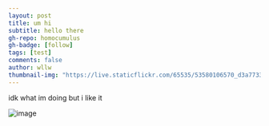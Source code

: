 ```yaml
---
layout: post
title: um hi
subtitle: hello there
gh-repo: homocumulus
gh-badge: [follow]
tags: [test]
comments: false
author: wllw
thumbnail-img: "https://live.staticflickr.com/65535/53580106570_d3a773364e_k.jpg"
---
```


idk what im doing but i like it

![image](https://live.staticflickr.com/65535/53580106570_d3a773364e_k.jpg)

